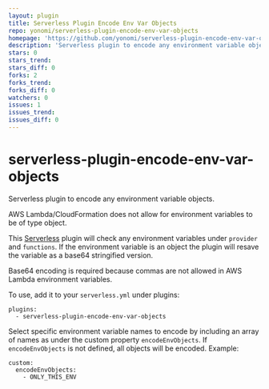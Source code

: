 ```yaml
---
layout: plugin
title: Serverless Plugin Encode Env Var Objects
repo: yonomi/serverless-plugin-encode-env-var-objects
homepage: 'https://github.com/yonomi/serverless-plugin-encode-env-var-objects'
description: 'Serverless plugin to encode any environment variable objects.'
stars: 0
stars_trend: 
stars_diff: 0
forks: 2
forks_trend: 
forks_diff: 0
watchers: 0
issues: 1
issues_trend: 
issues_diff: 0
---
```



# serverless-plugin-encode-env-var-objects

Serverless plugin to encode any environment variable objects.

AWS Lambda/CloudFormation does not allow for environment variables to be of type object.

This [Serverless](http://serverless.com) plugin will check any environment variables under `provider` and `functions`.  If the environment variable is an object the plugin will resave the variable as a base64 stringified version.

Base64 encoding is required because commas are not allowed in AWS Lambda environment variables.

To use, add it to your `serverless.yml` under plugins:

```
plugins:
  - serverless-plugin-encode-env-var-objects
```

Select specific environment variable names to encode by including an array of names as under the custom property `encodeEnvObjects`. If `encodeEnvObjects` is not defined, all objects will be encoded. Example:

```
custom:
  encodeEnvObjects:
    - ONLY_THIS_ENV
```
